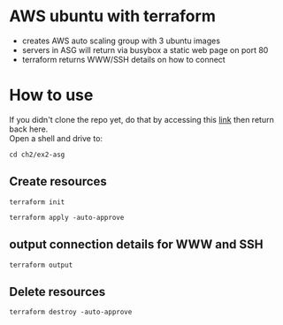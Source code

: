 # AWS ubuntu with terraform
- creates AWS auto scaling group with 3 ubuntu images
- servers in ASG will return via busybox a static web page on port 80
- terraform returns WWW/SSH details on how to connect

# How to use
If you didn't clone the repo yet, do that by accessing this [link](https://github.com/ion-onboarding/book-terraform-up) then return back here.\
Open a shell and drive to:
```
cd ch2/ex2-asg
```

## Create resources
```
terraform init
```
```
terraform apply -auto-approve
```

## output connection details for WWW and SSH
```
terraform output
```

## Delete resources
```
terraform destroy -auto-approve
```
